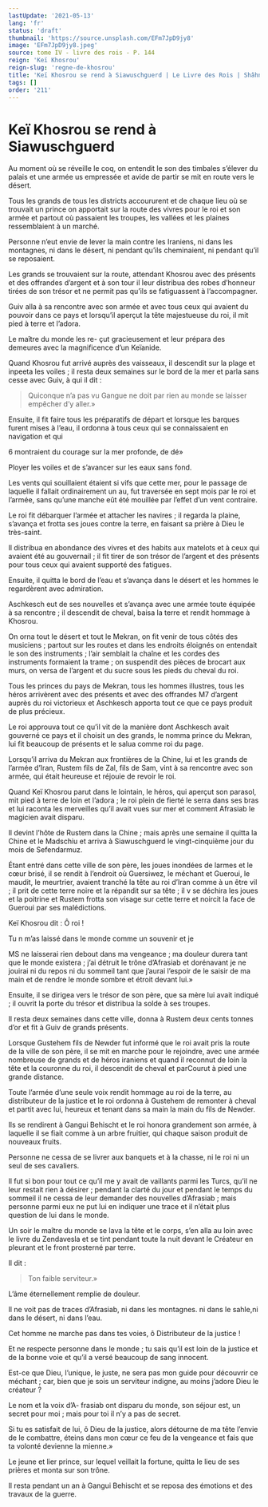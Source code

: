 ```yaml
---
lastUpdate: '2021-05-13'
lang: 'fr'
status: 'draft'
thumbnail: 'https://source.unsplash.com/EFm7JpD9jy8'
image: 'EFm7JpD9jy8.jpeg'
source: tome IV - livre des rois - P. 144
reign: 'Keï Khosrou'
reign-slug: 'regne-de-khosrou'
title: 'Keï Khosrou se rend à Siawuschguerd | Le Livre des Rois | Shâhnâmeh'
tags: []
order: '211'
---
```


<!-- LTeX: language=fr -->

# Keï Khosrou se rend à Siawuschguerd

Au moment où se réveille le coq, on entendit le son des timbales s’élever du palais et une armée us empressée et avide de partir se mit en route vers le désert.

Tous les grands de tous les districts accoururent et de chaque lieu où se trouvait un prince on apportait sur la route des vivres pour le roi et son armée et partout où passaient les troupes, les vallées et les plaines ressemblaient à un marché.

Personne n’eut envie de lever la main contre les Iraniens, ni dans les montagnes, ni dans le désert, ni pendant qu’ils cheminaient, ni pendant qu’il se reposaient.

Les grands se trouvaient sur la route, attendant Khosrou avec des présents et des offrandes d’argent et à son tour il leur distribua des robes d’honneur tirées de son trésor et ne permit pas qu’ils se fatiguassent à l’accompagner.

Guiv alla à sa rencontre avec son armée et avec tous ceux qui avaient du pouvoir dans ce pays et lorsqu’il aperçut la tête majestueuse du roi, il mit pied à terre et l’adora.

Le maître du monde les re-
çut gracieusement et leur prépara des demeures avec la magnificence d’un Keïanide.

Quand Khosrou fut arrivé auprès des vaisseaux, il descendit sur la plage et inpeeta les voiles ; il resta deux semaines sur le bord de la mer et parla sans cesse avec Guiv, à qui il dit :

> Quiconque n’a pas vu Gangue ne doit par rien au monde se laisser empêcher d’y aller.»

Ensuite, il fit faire tous les préparatifs de départ et lorsque les barques furent mises à l’eau, il ordonna à tous ceux qui se connaissaient en navigation et qui

6 montraient du courage sur la mer profonde, de dé»

Ployer les voiles et de s’avancer sur les eaux sans fond.

Les vents qui souillaient étaient si vifs que cette mer, pour le passage de laquelle il fallait ordinairement un au, fut traversée en sept mois par le roi et l’armée, sans qu’une manche eût été mouillée par l’effet d’un vent contraire.

Le roi fit débarquer l’armée et attacher les navires ; il regarda la plaine, s’avança et frotta ses joues contre la terre, en faisant sa prière à Dieu le très-saint.

Il distribua en abondance des vivres et des habits aux matelots et à ceux qui avaient été au gouvernail ; il fit tirer de son trésor de l’argent et des présents pour tous ceux qui avaient supporté des fatigues.

Ensuite, il quitta le bord de l’eau et s’avança dans le désert et les hommes le regardèrent avec admiration.

Aschkesch eut de ses nouvelles et s’avança avec une armée toute équipée à sa rencontre ; il descendit de cheval, baisa la terre et rendit hommage à Khosrou.

On orna tout le désert et tout le Mekran, on fit venir de tous côtés des musiciens ; partout sur les routes et dans les endroits éloignés on entendait le son des instruments ; l’air semblait la chaîne et les cordes des instruments formaient la trame ; on suspendit des pièces de brocart aux murs, on versa de l’argent et du sucre sous les pieds du cheval du roi.

Tous les princes du pays de Mekran, tous les hommes illustres, tous les héros arrivèrent avec des présents et avec des offrandes M7 d’argent auprès du roi victorieux et Aschkesch apporta tout ce que ce pays produit de plus précieux.

Le roi approuva tout ce qu’il vit de la manière dont Aschkesch avait gouverné ce pays et il choisit un des grands, le nomma prince du Mekran, lui fit beaucoup de présents et le salua comme roi du page.

Lorsqu’il arriva du Mekran aux frontières de la Chine, lui et les grands de l’armée d’Iran, Rustem fils de Zal, fils de Sam, vint à sa rencontre avec son armée, qui était heureuse et réjouie de revoir le roi.

Quand Keï Khosrou parut dans le lointain, le héros, qui aperçut son parasol, mit pied à terre de loin et l’adora ; le roi plein de fierté le serra dans ses bras et lui raconta les merveilles qu’il avait vues sur mer et comment Afrasiab le magicien avait disparu.

Il devint l’hôte de Rustem dans la Chine ; mais après une semaine il quitta la Chine et le Madschiu et arriva à Siawuschguerd le vingt-cinquième jour du mois de Sefendarmuz.

Étant entré dans cette ville de son père, les joues inondées de larmes et le cœur brisé, il se rendit à l’endroit où Guersiwez, le méchant et Gueroui, le maudit, le meurtrier, avaient tranché la tête au roi d’Iran comme à un être vil ; il prit de cette terre noire et la répandit sur sa tête ; il v se déchira les joues et la poitrine et Rustem frotta son visage sur cette terre et noircit la face de Gueroui par ses malédictions.

Keï Khosrou dit : Ô roi !

Tu n m’as laissé dans le monde comme un souvenir et je

MS ne laisserai rien debout dans ma vengeance ; ma douleur durera tant que le monde existera ; j’ai détruit le trône d’Afrasiab et dorénavant je ne jouirai ni du repos ni du sommeil tant que j’aurai l’espoir de le saisir de ma main et de rendre le monde sombre et étroit devant lui.»

Ensuite, il se dirigea vers le trésor de son père, que sa mère lui avait indiqué ; il ouvrit la porte du trésor et distribua la solde à ses troupes.

Il resta deux semaines dans cette ville, donna à Rustem deux cents tonnes d’or et fit à Guiv de grands présents.

Lorsque Gustehem fils de Newder fut informé que le roi avait pris la route de la ville de son père, il se mit en marche pour le rejoindre, avec une armée nombreuse de grands et de héros iraniens et quand il reconnut de loin la tête et la couronne du roi, il descendit de cheval et parCourut à pied une grande distance.

Toute l’armée d’une seule voix rendit hommage au roi de la terre, au distributeur de la justice et le roi ordonna à Gustehem de remonter à cheval et partit avec lui, heureux et tenant dans sa main la main du fils de Newder.

Ils se rendirent à Gangui Behischt et le roi honora grandement son armée, à laquelle il se fiait comme à un arbre fruitier, qui chaque saison produit de nouveaux fruits.

Personne ne cessa de se livrer aux banquets et à la chasse, ni le roi ni un seul de ses cavaliers.

Il fut si bon pour tout ce qu’il me y avait de vaillants parmi les Turcs, qu’il ne leur restait rien à désirer ; pendant la clarté du jour et pendant le temps du sommeil il ne cessa de leur demander des nouvelles d’Afrasiab ; mais personne parmi eux ne put lui en indiquer une trace et il n’était plus question de lui dans le monde.

Un soir le maître du monde se lava la tête et le corps, s’en alla au loin avec le livre du Zendavesla et se tint pendant toute la nuit devant le Créateur en pleurant et le front prosterné par terre.

Il dit :

> Ton faible serviteur.»

L’âme éternellement remplie de douleur.

Il ne voit pas de traces d’Afrasiab, ni dans les montagnes. ni dans le sahle,ni dans le désert, ni dans l’eau.

Cet homme ne marche pas dans tes voies, ô Distributeur de la justice !

Et ne respecte personne dans le monde ; tu sais qu’il est loin de la justice et de la bonne voie et qu’il a versé beaucoup de sang innocent.

Est-ce que Dieu, l’unique, le juste, ne sera pas mon guide pour découvrir ce méchant ; car, bien que je sois un serviteur indigne, au moins j’adore Dieu le créateur ?

Le nom et la voix d’A-
frasiab ont disparu du monde, son séjour est, un secret pour moi ; mais pour toi il n’y a pas de secret.

Si tu es satisfait de lui, ô Dieu de la justice, alors détourne de ma tête l’envie de le combattre, éteins dans mon cœur ce feu de la vengeance et fais que ta volonté devienne la mienne.»

Le jeune et lier prince, sur lequel veillait la fortune, quitta le lieu de ses prières et monta sur son trône.

Il resta pendant un an à Gangui Behischt et se reposa des émotions et des travaux de la guerre.
